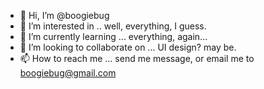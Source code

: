 - 👋 Hi, I’m @boogiebug
- 👀 I’m interested in .. well, everything, I guess.
- 🌱 I’m currently learning ... everything, again...
- 💞️ I’m looking to collaborate on ... UI design? may be.
- 📫 How to reach me ... send me message, or email me to boogiebug@gmail.com

<!---
boogiebug/boogiebug is a ✨ special ✨ repository because its `README.md` (this file) appears on your GitHub profile.
You can click the Preview link to take a look at your changes.
--->
